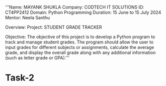 '''Name: MAYANK SHUKLA 
Company: CODTECH IT SOLUTIONS 
ID: CT4PP2412 
Domain: Python Programming 
Duration: 15 June to 15 July 2024 
Mentor: Neela Santhu

Overview: Project: STUDENT GRADE TRACKER

Objective: The objective of this project is to develop a Python program to track and manage student grades. The
program should allow the user to input grades for different subjects or
assignments, calculate the average grade, and display the overall
grade along with any additional information (such as letter grade or
GPA).'''

# Task-2
